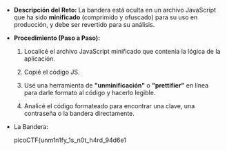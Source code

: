 
- **Descripción del Reto:** La bandera está oculta en un archivo JavaScript que ha sido **minificado** (comprimido y ofuscado) para su uso en producción, y debe ser revertido para su análisis.
    
- **Procedimiento (Paso a Paso):**
    
    1. Localicé el archivo JavaScript minificado que contenía la lógica de la aplicación.
        
    2. Copié el código JS.
        
    3. Usé una herramienta de **"unminificación"** o **"prettifier"** en línea para darle formato al código y hacerlo legible.
        
    4. Analicé el código formateado para encontrar una clave, una contraseña o la bandera directamente.
        
- La Bandera:
    
    picoCTF{unm1n1fy_1s_n0t_h4rd_94d6e1